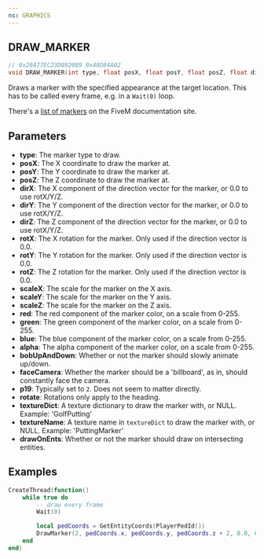 ```yaml
---
ns: GRAPHICS
---
```

## DRAW_MARKER

```c
// 0x28477EC23D892089 0x48D84A02
void DRAW_MARKER(int type, float posX, float posY, float posZ, float dirX, float dirY, float dirZ, float rotX, float rotY, float rotZ, float scaleX, float scaleY, float scaleZ, int red, int green, int blue, int alpha, BOOL bobUpAndDown, BOOL faceCamera, int p19, BOOL rotate, char* textureDict, char* textureName, BOOL drawOnEnts);
```

Draws a marker with the specified appearance at the target location. This has to be called every frame, e.g. in a `Wait(0)` loop.

There's a [list of markers](https://docs.fivem.net/game-references/markers/) on the FiveM documentation site.

## Parameters
* **type**: The marker type to draw.
* **posX**: The X coordinate to draw the marker at.
* **posY**: The Y coordinate to draw the marker at.
* **posZ**: The Z coordinate to draw the marker at.
* **dirX**: The X component of the direction vector for the marker, or 0.0 to use rotX/Y/Z.
* **dirY**: The Y component of the direction vector for the marker, or 0.0 to use rotX/Y/Z.
* **dirZ**: The Z component of the direction vector for the marker, or 0.0 to use rotX/Y/Z.
* **rotX**: The X rotation for the marker. Only used if the direction vector is 0.0.
* **rotY**: The Y rotation for the marker. Only used if the direction vector is 0.0.
* **rotZ**: The Z rotation for the marker. Only used if the direction vector is 0.0.
* **scaleX**: The scale for the marker on the X axis.
* **scaleY**: The scale for the marker on the Y axis.
* **scaleZ**: The scale for the marker on the Z axis.
* **red**: The red component of the marker color, on a scale from 0-255.
* **green**: The green component of the marker color, on a scale from 0-255.
* **blue**: The blue component of the marker color, on a scale from 0-255.
* **alpha**: The alpha component of the marker color, on a scale from 0-255.
* **bobUpAndDown**: Whether or not the marker should slowly animate up/down.
* **faceCamera**: Whether the marker should be a 'billboard', as in, should constantly face the camera.
* **p19**: Typically set to `2`. Does not seem to matter directly.
* **rotate**: Rotations only apply to the heading.
* **textureDict**: A texture dictionary to draw the marker with, or NULL. Example: 'GolfPutting'
* **textureName**: A texture name in `textureDict` to draw the marker with, or NULL. Example: 'PuttingMarker'
* **drawOnEnts**: Whether or not the marker should draw on intersecting entities.

## Examples
```lua
CreateThread(function()
	while true do
		-- draw every frame
		Wait(0)

		local pedCoords = GetEntityCoords(PlayerPedId())
		DrawMarker(2, pedCoords.x, pedCoords.y, pedCoords.z + 2, 0.0, 0.0, 0.0, 0.0, 180.0, 0.0, 2.0, 2.0, 2.0, 255, 128, 0, 50, false, true, 2, nil, nil, false)
	end
end)
```
